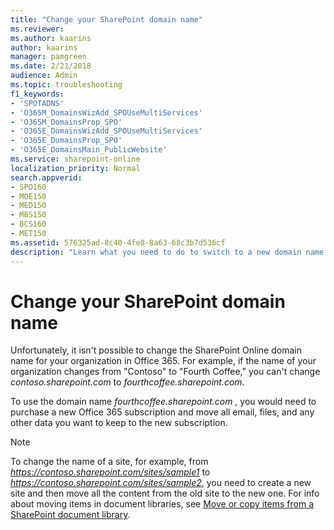 ```yaml
---
title: "Change your SharePoint domain name"
ms.reviewer: 
ms.author: kaarins
author: kaarins
manager: pamgreen
ms.date: 2/21/2018
audience: Admin
ms.topic: troubleshooting
f1_keywords:
- 'SPOTADNS'
- 'O365M_DomainsWizAdd_SPOUseMultiServices'
- 'O365M_DomainsProp_SPO'
- 'O365E_DomainsWizAdd_SPOUseMultiServices'
- 'O365E_DomainsProp_SPO'
- 'O365E_DomainsMain_PublicWebsite'
ms.service: sharepoint-online
localization_priority: Normal
search.appverid:
- SPO160
- MOE150
- MED150
- MBS150
- BCS160
- MET150
ms.assetid: 576325ad-8c40-4fe8-8a63-68c3b7d536cf
description: "Learn what you need to do to switch to a new domain name for SharePoint Online"
---
```


# Change your SharePoint domain name

Unfortunately, it isn't possible to change the SharePoint Online domain name for your organization in Office 365. For example, if the name of your organization changes from "Contoso" to "Fourth Coffee," you can't change  *contoso.sharepoint.com*  to  *fourthcoffee.sharepoint.com*. 
  
To use the domain name  *fourthcoffee.sharepoint.com*  , you would need to purchase a new Office 365 subscription and move all email, files, and any other data you want to keep to the new subscription. 
  
> [!NOTE]
> To change the name of a site, for example, from  *https://contoso.sharepoint.com/sites/sample1*  to  *https://contoso.sharepoint.com/sites/sample2*, you need to create a new site and then move all the content from the old site to the new one. For info about moving items in document libraries, see [Move or copy items from a SharePoint document library](https://support.office.com/article/00e2f483-4df3-46be-a861-1f5f0c1a87bc). 
  


